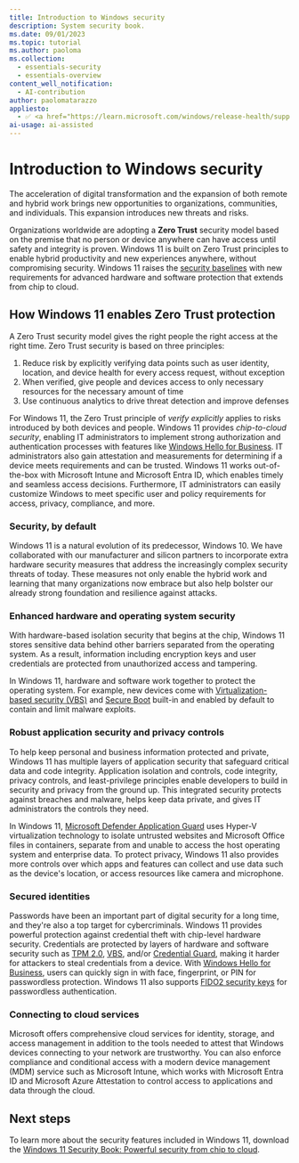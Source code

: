 ```yaml
---
title: Introduction to Windows security
description: System security book.
ms.date: 09/01/2023
ms.topic: tutorial
ms.author: paoloma
ms.collection: 
  - essentials-security
  - essentials-overview
content_well_notification: 
  - AI-contribution
author: paolomatarazzo
appliesto:
  - ✅ <a href="https://learn.microsoft.com/windows/release-health/supported-versions-windows-client" target="_blank">Windows 11</a>
ai-usage: ai-assisted
---
```


# Introduction to Windows security

The acceleration of digital transformation and the expansion of both remote and hybrid work brings new opportunities to organizations, communities, and individuals. This expansion introduces new threats and risks.

Organizations worldwide are adopting a **Zero Trust** security model based on the premise that no person or device anywhere can have access until safety and integrity is proven. Windows 11 is built on Zero Trust principles to enable hybrid productivity and new experiences anywhere, without compromising security. Windows 11 raises the [security baselines](operating-system-security/device-management/windows-security-configuration-framework/windows-security-baselines.md) with new requirements for advanced hardware and software protection that extends from chip to cloud.

## How Windows 11 enables Zero Trust protection

A Zero Trust security model gives the right people the right access at the right time. Zero Trust security is based on three principles:

1. Reduce risk by explicitly verifying data points such as user identity, location, and device health for every access request, without exception
1. When verified, give people and devices access to only necessary resources for the necessary amount of time
1. Use continuous analytics to drive threat detection and improve defenses

For Windows 11, the Zero Trust principle of *verify explicitly* applies to risks introduced by both devices and people. Windows 11 provides *chip-to-cloud security*, enabling IT administrators to implement strong authorization and authentication processes with features like [Windows Hello for Business](identity-protection/hello-for-business/index.md). IT administrators also gain attestation and measurements for determining if a device meets requirements and can be trusted. Windows 11 works out-of-the-box with Microsoft Intune and Microsoft Entra ID, which enables timely and seamless access decisions. Furthermore, IT administrators can easily customize Windows to meet specific user and policy requirements for access, privacy, compliance, and more.

### Security, by default

Windows 11 is a natural evolution of its predecessor, Windows 10. We have collaborated with our manufacturer and silicon partners to incorporate extra hardware security measures that address the increasingly complex security threats of today. These measures not only enable the hybrid work and learning that many organizations now embrace but also help bolster our already strong foundation and resilience against attacks.

### Enhanced hardware and operating system security

With hardware-based isolation security that begins at the chip, Windows 11 stores sensitive data behind other barriers separated from the operating system. As a result, information including encryption keys and user credentials are protected from unauthorized access and tampering.

In Windows 11, hardware and software work together to protect the operating system. For example, new devices come with [Virtualization-based security (VBS)](/windows-hardware/design/device-experiences/oem-vbs) and [Secure Boot](operating-system-security/system-security/trusted-boot.md) built-in and enabled by default to contain and limit malware exploits.

### Robust application security and privacy controls

To help keep personal and business information protected and private, Windows 11 has multiple layers of application security that safeguard critical data and code integrity. Application isolation and controls, code integrity, privacy controls, and least-privilege principles enable developers to build in security and privacy from the ground up. This integrated security protects against breaches and malware, helps keep data private, and gives IT administrators the controls they need.

In Windows 11, [Microsoft Defender Application Guard](/windows-hardware/design/device-experiences/oem-app-guard) uses Hyper-V virtualization technology to isolate untrusted websites and Microsoft Office files in containers, separate from and unable to access the host operating system and enterprise data. To protect privacy, Windows 11 also provides more controls over which apps and features can collect and use data such as the device's location, or access resources like camera and microphone.

### Secured identities

Passwords have been an important part of digital security for a long time, and they're also a top target for cybercriminals. Windows 11 provides powerful protection against credential theft with chip-level hardware security. Credentials are protected by layers of hardware and software security such as [TPM 2.0](information-protection/tpm/trusted-platform-module-overview.md), [VBS](/windows-hardware/design/device-experiences/oem-vbs), and/or [Credential Guard](identity-protection/credential-guard/index.md), making it harder for attackers to steal credentials from a device. With [Windows Hello for Business](identity-protection/hello-for-business/index.md), users can quickly sign in with face, fingerprint, or PIN for passwordless protection. Windows 11 also supports [FIDO2 security keys](/azure/active-directory/authentication/howto-authentication-passwordless-security-key) for passwordless authentication.

### Connecting to cloud services

Microsoft offers comprehensive cloud services for identity, storage, and access management in addition to the tools needed to attest that Windows devices connecting to your network are trustworthy. You can also enforce compliance and conditional access with a modern device management (MDM) service such as Microsoft Intune, which works with Microsoft Entra ID and Microsoft Azure Attestation to control access to applications and data through the cloud.

## Next steps

To learn more about the security features included in Windows 11, download the [Windows 11 Security Book: Powerful security from chip to cloud](https://aka.ms/Windows11SecurityBook).
